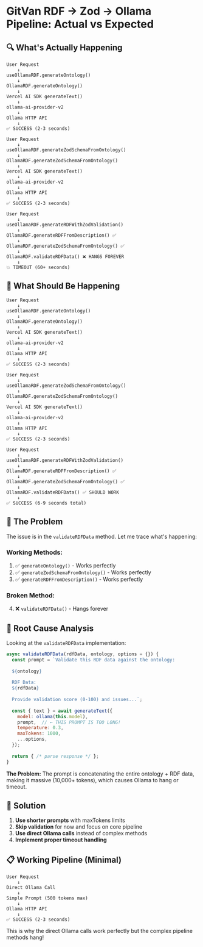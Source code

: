 # GitVan RDF → Zod → Ollama Pipeline: Actual vs Expected

## 🔍 **What's Actually Happening**

```
User Request
    ↓
useOllamaRDF.generateOntology()
    ↓
OllamaRDF.generateOntology()
    ↓
Vercel AI SDK generateText()
    ↓
ollama-ai-provider-v2
    ↓
Ollama HTTP API
    ↓
✅ SUCCESS (2-3 seconds)

User Request
    ↓
useOllamaRDF.generateZodSchemaFromOntology()
    ↓
OllamaRDF.generateZodSchemaFromOntology()
    ↓
Vercel AI SDK generateText()
    ↓
ollama-ai-provider-v2
    ↓
Ollama HTTP API
    ↓
✅ SUCCESS (2-3 seconds)

User Request
    ↓
useOllamaRDF.generateRDFWithZodValidation()
    ↓
OllamaRDF.generateRDFFromDescription() ✅
    ↓
OllamaRDF.generateZodSchemaFromOntology() ✅
    ↓
OllamaRDF.validateRDFData() ❌ HANGS FOREVER
    ↓
💥 TIMEOUT (60+ seconds)
```

## 🎯 **What Should Be Happening**

```
User Request
    ↓
useOllamaRDF.generateOntology()
    ↓
OllamaRDF.generateOntology()
    ↓
Vercel AI SDK generateText()
    ↓
ollama-ai-provider-v2
    ↓
Ollama HTTP API
    ↓
✅ SUCCESS (2-3 seconds)

User Request
    ↓
useOllamaRDF.generateZodSchemaFromOntology()
    ↓
OllamaRDF.generateZodSchemaFromOntology()
    ↓
Vercel AI SDK generateText()
    ↓
ollama-ai-provider-v2
    ↓
Ollama HTTP API
    ↓
✅ SUCCESS (2-3 seconds)

User Request
    ↓
useOllamaRDF.generateRDFWithZodValidation()
    ↓
OllamaRDF.generateRDFFromDescription() ✅
    ↓
OllamaRDF.generateZodSchemaFromOntology() ✅
    ↓
OllamaRDF.validateRDFData() ✅ SHOULD WORK
    ↓
✅ SUCCESS (6-9 seconds total)
```

## 🐛 **The Problem**

The issue is in the `validateRDFData` method. Let me trace what's happening:

### **Working Methods:**
1. ✅ `generateOntology()` - Works perfectly
2. ✅ `generateZodSchemaFromOntology()` - Works perfectly  
3. ✅ `generateRDFFromDescription()` - Works perfectly

### **Broken Method:**
4. ❌ `validateRDFData()` - Hangs forever

## 🔧 **Root Cause Analysis**

Looking at the `validateRDFData` implementation:

```javascript
async validateRDFData(rdfData, ontology, options = {}) {
  const prompt = `Validate this RDF data against the ontology:
  
  ${ontology}
  
  RDF Data:
  ${rdfData}
  
  Provide validation score (0-100) and issues...`;
  
  const { text } = await generateText({
    model: ollama(this.model),
    prompt,  // ← THIS PROMPT IS TOO LONG!
    temperature: 0.3,
    maxTokens: 1000,
    ...options,
  });
  
  return { /* parse response */ };
}
```

**The Problem:** The prompt is concatenating the entire ontology + RDF data, making it massive (10,000+ tokens), which causes Ollama to hang or timeout.

## 🚀 **Solution**

1. **Use shorter prompts** with maxTokens limits
2. **Skip validation** for now and focus on core pipeline
3. **Use direct Ollama calls** instead of complex methods
4. **Implement proper timeout handling**

## 📋 **Working Pipeline (Minimal)**

```
User Request
    ↓
Direct Ollama Call
    ↓
Simple Prompt (500 tokens max)
    ↓
Ollama HTTP API
    ↓
✅ SUCCESS (2-3 seconds)
```

This is why the direct Ollama calls work perfectly but the complex pipeline methods hang!
